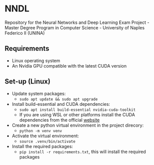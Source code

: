 # NNDL

Repository for the Neural Networks and Deep Learning Exam Project - Master Degree Program in Computer Science - University of Naples Federico II (UNINA) 

## Requirements

- Linux operating system
- An Nvidia GPU compatible with the latest CUDA version

## Set-up (Linux)

- Update system packages:
  - `sudo apt update && sudo apt upgrade`
- Install build-essential and CUDA dependencies:
  -  `sudo apt install build-essential nvidia-cuda-toolkit`
  - If you are using WSL or other platforms install the CUDA dependencies from the official [website](https://developer.nvidia.com/cuda-toolkit)
- Create a new python virtual environment in the project direcory:
  -  `python -m venv venv` 
- Activate the virtual environment:
  - `source .venv/bin/activate`
- Install the required packages: 
  - `pip install -r requirements.txt`, this will install the required packages